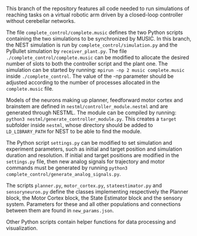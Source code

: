 This branch of the repository features all code needed to run simulations of reaching tasks on a virtual robotic arm driven by a closed-loop controller without cerebellar networks.

The file `complete_control/complete.music` defines the two Python scripts containing the two simulations to be synchronized by MUSIC. In this branch, the NEST simulation is run by `complete_control/simulation.py` and the PyBullet simulation by `receiver_plant.py`. The file `./complete_control/complete.music` can be modified to allocate the desired number of slots to both the controller script and the plant one. The simulation can be started by running:
`mpirun -np 2 music complete.music` inside `./complete_control`. The value of the -np parameter should be adjusted according to the number of processes allocated in the `complete.music` file.

Models of the neurons making up planner, feedforward motor cortex and brainstem are defined in `nestml/controller_module.nestml` and are generated through NESTML. The module can be compiled by running:
`python3 nestml/generate_controller_module.py`. This creates a `target` subfolder inside `nestml`, whose directory should be added to `LD_LIBRARY_PATH` for NEST to be able to find the module.

The Python script `settings.py` can be modified to set simulation and experiment parameters, such as initial and target position and simulation duration and resolution. If initial and target positions are modified in the `settings.py` file, then new analog signals for trajectory and motor commands must be generated by running `python3 complete_control/generate_analog_signals.py`.

The scripts `planner.py`, `motor_cortex.py`, `stateestimator.py` and `sensoryneuron.py` define the classes implementing respectively the Planner block, the Motor Cortex block, the State Estimator block and the sensory system. Parameters for these and all other populations and connections between them are found in `new_params.json`.  

Other Python scripts contain helper functions for data processing and visualization.
